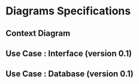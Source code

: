 # Diagrams Specifications

## Context Diagram

## Use Case : Interface (version 0.1)

## Use Case : Database (version 0.1)
